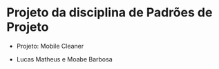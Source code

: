 # Projeto da disciplina de Padrões de Projeto

* Projeto: Mobile Cleaner

* Lucas Matheus e Moabe Barbosa


